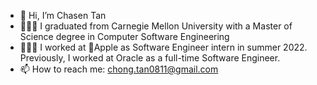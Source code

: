 - 👋 Hi, I’m Chasen Tan
- 👨🏻‍🎓 I graduated from Carnegie Mellon University with a Master of Science degree in Computer Software Engineering
- 👨🏻‍💻 I worked at Apple as Software Engineer intern in summer 2022. Previously, I worked at Oracle as a full-time Software Engineer.
- 📫 How to reach me: chong.tan0811@gmail.com

<!---
PenguinBoyTC/PenguinBoyTC is a ✨ special ✨ repository because its `README.md` (this file) appears on your GitHub profile.
You can click the Preview link to take a look at your changes.
--->
